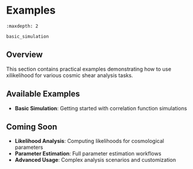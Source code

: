 # Examples

```{toctree}
:maxdepth: 2

basic_simulation
```

## Overview

This section contains practical examples demonstrating how to use xilikelihood for various cosmic shear analysis tasks.

## Available Examples

- **Basic Simulation**: Getting started with correlation function simulations

## Coming Soon

- **Likelihood Analysis**: Computing likelihoods for cosmological parameters  
- **Parameter Estimation**: Full parameter estimation workflows
- **Advanced Usage**: Complex analysis scenarios and customization
